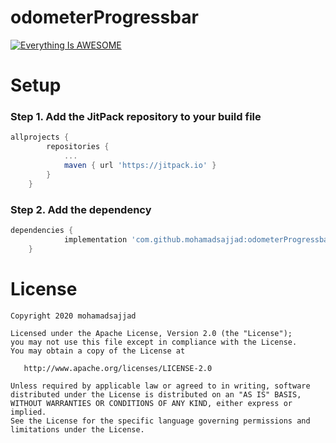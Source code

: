 # odometerProgressbar


[![Everything Is AWESOME](https://raw.githubusercontent.com/mohamadsajjad/odometerProgressbar/master/demo.JPG)](https://youtu.be/1R83BnxDs60 "Everything Is AWESOME")



# Setup

### Step 1. Add the JitPack repository to your build file

```gradle
allprojects {
		repositories {
			...
			maven { url 'https://jitpack.io' }
		}
	}
```


### Step 2. Add the dependency

```gradle
dependencies {
	        implementation 'com.github.mohamadsajjad:odometerProgressbar:Tag'
	}
```




# License

    Copyright 2020 mohamadsajjad

    Licensed under the Apache License, Version 2.0 (the "License");
    you may not use this file except in compliance with the License.
    You may obtain a copy of the License at

       http://www.apache.org/licenses/LICENSE-2.0

    Unless required by applicable law or agreed to in writing, software
    distributed under the License is distributed on an "AS IS" BASIS,
    WITHOUT WARRANTIES OR CONDITIONS OF ANY KIND, either express or implied.
    See the License for the specific language governing permissions and
    limitations under the License.

